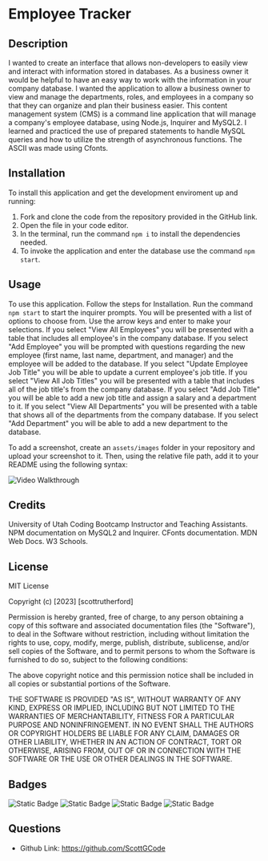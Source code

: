 # Employee Tracker

## Description

I wanted to create an interface that allows non-developers to easily view and interact with information stored in databases. As a business owner it would be helpful to have an easy way to work with the information in your company database. I wanted the application to allow a business owner to view and manage the departments, roles, and employees in a company so that they can organize and plan their business easier. This content management system (CMS) is a command line application that will manage a company's employee database, using Node.js, Inquirer and MySQL2. I learned and practiced the use of prepared statements to handle MySQL queries and how to utilize the strength of asynchronous functions. The ASCII was made using Cfonts. 

## Installation

To install this application and get the development enviroment up and running:

1. Fork and clone the code from the repository provided in the GitHub link.
2. Open the file in your code editor.
3. In the terminal, run the command `npm i` to install the dependencies needed.
4. To invoke the application and enter the database use the command `npm start`.

## Usage

To use this application. Follow the steps for Installation. Run the command `npm start` to start the inquirer prompts. You will be presented with a list of options to choose from. Use the arrow keys and enter to make your selections. If you select "View All Employees" you will be presented with a table that includes all employee's in the company database. If you select "Add Employee" you will be prompted with questions regarding the new employee (first name, last name, department, and manager) and the employee will be added to the database. If you select "Update Employee Job Title" you will be able to update a current employee's job title. If you select "View All Job Titles" you will be presented with a table that includes all of the job title's from the company database. If you select "Add Job Title" you will be able to add a new job title and assign a salary and a department to it. If you select "View All Departments" you will be presented with a table that shows all of the departments from the company database. If you select "Add Department" you will be able to add a new department to the database. 

To add a screenshot, create an `assets/images` folder in your repository and upload your screenshot to it. Then, using the relative file path, add it to your README using the following syntax:

![Video Walkthrough](assets/images/screenshot.png)

## Credits

University of Utah Coding Bootcamp Instructor and Teaching Assistants. NPM documentation on MySQL2 and Inquirer. CFonts documentation. MDN Web Docs. W3 Schools. 

## License

MIT License

Copyright (c) [2023] [scottrutherford]

Permission is hereby granted, free of charge, to any person obtaining a copy
of this software and associated documentation files (the "Software"), to deal
in the Software without restriction, including without limitation the rights
to use, copy, modify, merge, publish, distribute, sublicense, and/or sell
copies of the Software, and to permit persons to whom the Software is
furnished to do so, subject to the following conditions:

The above copyright notice and this permission notice shall be included in all
copies or substantial portions of the Software.

THE SOFTWARE IS PROVIDED "AS IS", WITHOUT WARRANTY OF ANY KIND, EXPRESS OR
IMPLIED, INCLUDING BUT NOT LIMITED TO THE WARRANTIES OF MERCHANTABILITY,
FITNESS FOR A PARTICULAR PURPOSE AND NONINFRINGEMENT. IN NO EVENT SHALL THE
AUTHORS OR COPYRIGHT HOLDERS BE LIABLE FOR ANY CLAIM, DAMAGES OR OTHER
LIABILITY, WHETHER IN AN ACTION OF CONTRACT, TORT OR OTHERWISE, ARISING FROM,
OUT OF OR IN CONNECTION WITH THE SOFTWARE OR THE USE OR OTHER DEALINGS IN THE
SOFTWARE.

## Badges

![Static Badge](https://img.shields.io/badge/JavaScript-F7DF1E?style=for-the-badge&logo=javascript&logoColor=black)
![Static Badge](https://img.shields.io/badge/Node.js-43853D?style=for-the-badge&logo=node.js&logoColor=white)
![Static Badge](https://img.shields.io/badge/MySQL-005C84?style=for-the-badge&logo=mysql&logoColor=white)
![Static Badge](https://img.shields.io/badge/Edx-193A3E?style=for-the-badge&logo=edx&logoColor=white)

## Questions

-  Github Link: https://github.com/ScottGCode 